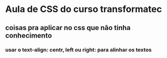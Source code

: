 # Aula de CSS do curso transformatec

## coisas pra aplicar no css que não tinha conhecimento

### usar o text-align: centr, left ou right: para alinhar os textos